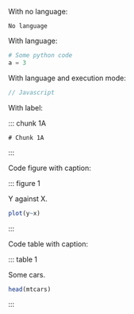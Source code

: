 With no language:

```exec
No language
```

With language:

```python exec
# Some python code
a = 3
```

With language and execution mode:

```js exec always
// Javascript
```

With label:

::: chunk 1A

```exec
# Chunk 1A
```

:::

Code figure with caption:

::: figure 1

Y against X.

```r exec
plot(y~x)
```

:::

Code table with caption:

::: table 1

Some cars.

```r exec
head(mtcars)
```

:::
